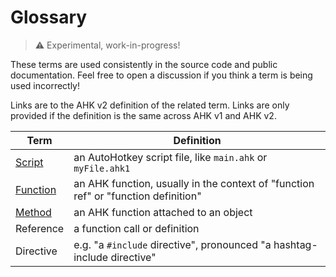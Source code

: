 # Glossary

> ⚠️ Experimental, work-in-progress!

These terms are used consistently in the source code and public documentation. Feel free to open a discussion if you think a term is being used incorrectly!

Links are to the AHK v2 definition of the related term. Links are only provided if the definition is the same across AHK v1 and AHK v2.

| Term                                                                  | Definition                                                                         |
| --------------------------------------------------------------------- | ---------------------------------------------------------------------------------- |
| [Script](https://www.autohotkey.com/docs/v2/Scripts.htm)              | an AutoHotkey script file, like `main.ahk` or `myFile.ahk1`                        |
| [Function](https://www.autohotkey.com/docs/v2/Concepts.htm#functions) | an AHK function, usually in the context of "function ref" or "function definition" |
| [Method](https://www.autohotkey.com/docs/v2/Concepts.htm#methods)     | an AHK function attached to an object                                              |
| Reference                                                             | a function call or definition                                                      |
| Directive                                                             | e.g. "a `#include` directive", pronounced "a hashtag-include directive"            |
